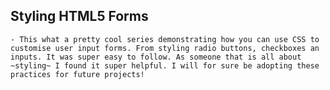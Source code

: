 ## Styling HTML5 Forms

    - This what a pretty cool series demonstrating how you can use CSS to customise user input forms. From styling radio buttons, checkboxes an inputs. It was super easy to follow. As someone that is all about ~styling~ I found it super helpful. I will for sure be adopting these practices for future projects!